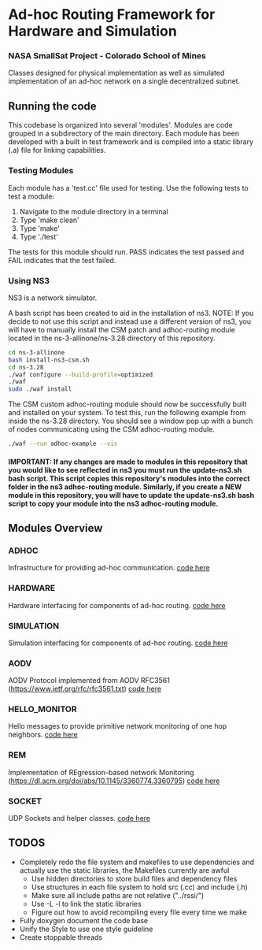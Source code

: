 # Ad-hoc Routing Framework for Hardware and Simulation

### NASA SmallSat Project - Colorado School of Mines

Classes designed for physical implementation as well as simulated implementation of an ad-hoc network on a single decentralized subnet.

## Running the code

This codebase is organized into several 'modules'. Modules are code grouped in a subdirectory of the main directory. Each module has been developed with a built in test framework and is compiled into a static library (.a) file for linking capabilities. 

### Testing Modules

Each module has a 'test.cc' file used for testing. Use the following tests to test a module: 

1. Navigate to the module directory in a terminal
2. Type 'make clean'
3. Type 'make'
4. Type './test'

The tests for this module should run. PASS indicates the test passed and FAIL indicates that the test failed. 

### Using NS3

NS3 is a network simulator. 

A bash script has been created to aid in the installation of ns3. NOTE: If you decide to not use this script and instead use a different version of ns3, you will have to manually install the CSM patch and adhoc-routing module located in the ns-3-allinone/ns-3.28 directory of this repository. 

```bash
cd ns-3-allinone
bash install-ns3-csm.sh
cd ns-3.28
./waf configure --build-profile=optimized
./waf
sudo ./waf install
```

The CSM custom adhoc-routing module should now be successfully built and installed on your system. To test this, run the following example from inside the ns-3.28 directory. You should see a window pop up with a bunch of nodes communicating using the CSM adhoc-routing module. 

```bash
./waf --run adhoc-example --vis
```

#### IMPORTANT: If any changes are made to modules in this repository that you would like to see reflected in ns3 you must run the update-ns3.sh bash script. This script copies this repository's modules into the correct folder in the ns3 adhoc-routing module. Similarly, if you create a NEW module in this repository, you will have to update the update-ns3.sh bash script to copy your module into the ns3 adhoc-routing module. 

## Modules Overview

### ADHOC

Infrastructure for providing ad-hoc communication. 
[code here](adhoc)

### HARDWARE

Hardware interfacing for components of ad-hoc routing.
[code here](hardware)

### SIMULATION

Simulation interfacing for components of ad-hoc routing.
[code here](simulation)

### AODV 

AODV Protocol implemented from AODV RFC3561 (https://www.ietf.org/rfc/rfc3561.txt)
[code here](aodv)

### HELLO_MONITOR

Hello messages to provide primitive network monitoring of one hop neighbors. 
[code here](hello_monitor)

### REM

Implementation of REgression-based network Monitoring (https://dl.acm.org/doi/abs/10.1145/3360774.3360795)
[code here](rem)

### SOCKET

UDP Sockets and helper classes. 
[code here](socket)

## TODOS
- Completely redo the file system and makefiles to use dependencies and actually use the static libraries, the Makefiles currently are awful
  - Use hidden directories to store build files and dependency files
  - Use structures in each file system to hold src (.cc) and include (.h)
  - Make sure all include paths are not relative ("../rssi/")
  - Use -L -l to link the static libraries
  - Figure out how to avoid recompiling every file every time we make
- Fully doxygen document the code base
- Unify the Style to use one style guideline
- Create stoppable threads
